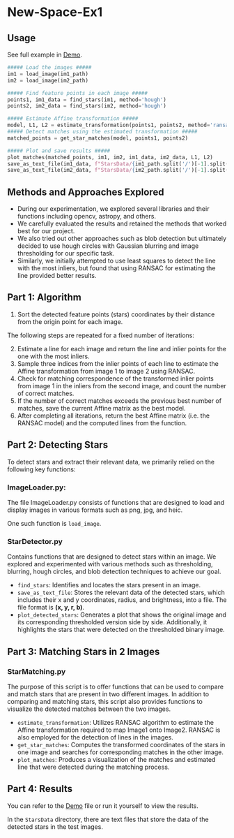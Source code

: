 # New-Space-Ex1

## Usage

See full example in [Demo](Demo.ipynb).

```python
##### Load the images #####
im1 = load_image(im1_path)
im2 = load_image(im2_path)

##### Find feature points in each image #####
points1, im1_data = find_stars(im1, method='hough')
points2, im2_data = find_stars(im2, method='hough')

##### Estimate Affine transformation #####
model, L1, L2 = estimate_transformation(points1, points2, method='ransac')
##### Detect matches using the estimated transformation #####
matched_points = get_star_matches(model, points1, points2)

##### Plot and save results #####
plot_matches(matched_points, im1, im2, im1_data, im2_data, L1, L2)
save_as_text_file(im1_data, f"StarsData/{im1_path.split('/')[-1].split('.')[0]}.txt", verbose=True)
save_as_text_file(im2_data, f"StarsData/{im2_path.split('/')[-1].split('.')[0]}.txt", verbose=True)
```

## Methods and Approaches Explored

* During our experimentation, we explored several libraries and their functions including opencv, astropy, and others.
* We carefully evaluated the results and retained the methods that worked best for our project.
* We also tried out other approaches such as blob detection but ultimately decided to use hough circles with Gaussian
  blurring and image thresholding for our specific task.
* Similarly, we initially attempted to use least squares to detect the line with the most inliers, but found that using
  RANSAC for estimating the line provided better results.

## Part 1: Algorithm

1. Sort the detected feature points (stars) coordinates by their distance from the origin point for each image.

The following steps are repeated for a fixed number of iterations:

2. Estimate a line for each image and return the line and inlier points for the one with the most inliers.
3. Sample three indices from the inlier points of each line to estimate the Affine transformation from image 1 to image
   2 using RANSAC.
4. Check for matching correspondence of the transformed inlier points from image 1 in the inliers from the second image,
   and count the number of correct matches.
5. If the number of correct matches exceeds the previous best number of matches, save the current Affine matrix as the
   best model.
6. After completing all iterations, return the best Affine matrix (i.e. the RANSAC model) and the computed lines from
   the function.

## Part 2: Detecting Stars

To detect stars and extract their relevant data, we primarily relied on the following key functions:

### ImageLoader.py:

The file ImageLoader.py consists of functions that are designed to load and display images in various formats such as
png, jpg, and heic.

One such function is `load_image`.

### StarDetector.py

Contains functions that are designed to detect stars within an image. We explored and experimented with various methods
such as thresholding, blurring, hough circles, and blob detection techniques to achieve our goal.

* `find_stars`: Identifies and locates the stars present in an image.
* `save_as_text_file`: Stores the relevant data of the detected stars, which includes their x and y coordinates, radius,
  and brightness, into a file. The file format is **(x, y, r, b)**.
* `plot_detected_stars`:  Generates a plot that shows the original image and its corresponding thresholded version side
  by side. Additionally, it highlights the stars that were detected on the thresholded binary image.

## Part 3: Matching Stars in 2 Images

### StarMatching.py

The purpose of this script is to offer functions that can be used to compare and match stars that are present in two
different images. In addition to comparing and matching stars, this script also provides functions to visualize the
detected matches between the two images.

* `estimate_transformation`: Utilizes RANSAC algorithm to estimate the Affine transformation required to map Image1 onto
  Image2. RANSAC is also employed for the detection of lines in the images.
* `get_star_matches`: Computes the transformed coordinates of the stars in one image and searches for corresponding
  matches in the other image.
* `plot_matches`: Produces a visualization of the matches and estimated line that were detected during the matching
  process.

## Part 4: Results

You can refer to the [Demo](Demo.ipynb) file or run it yourself to view the results.

In the `StarsData` directory, there are text files that store the data of the detected stars in the test images.